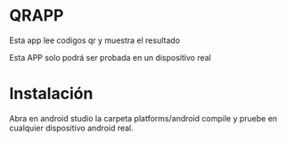 # QRAPP

Esta app lee codigos qr y muestra el resultado

Esta APP solo podrá ser probada en un dispositivo real


# Instalación

Abra en android studio la carpeta platforms/android compile y pruebe en cualquier dispositivo android real.
